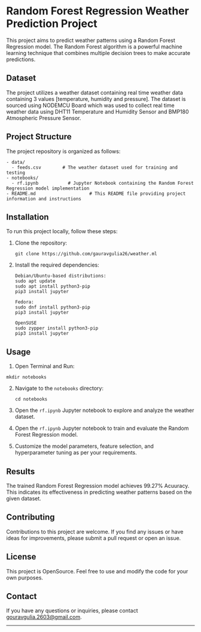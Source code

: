 # Random Forest Regression Weather Prediction Project

This project aims to predict weather patterns using a Random Forest Regression model. The Random Forest algorithm is a powerful machine learning technique that combines multiple decision trees to make accurate predictions.

## Dataset

The project utilizes a weather dataset containing real time weather data containing 3 values [temperature, humidity and pressure]. 
The dataset is sourced using NODEMCU Board which was used to collect real time weather data using DHT11 Temperature and Humidity Sensor and BMP180 Atmospheric Pressure Sensor.

## Project Structure

The project repository is organized as follows:

```
- data/
  - feeds.csv        # The weather dataset used for training and testing
- notebooks/
  - rf.ipynb           # Jupyter Notebook containing the Random Forest Regression model implementation
- README.md                    # This README file providing project information and instructions
```

## Installation

To run this project locally, follow these steps:

1. Clone the repository:
   ```
   git clone https://github.com/gauravgulia26/weather.ml
   ```

2. Install the required dependencies:
   ```
   Debian/Ubuntu-based distributions:
   sudo apt update
   sudo apt install python3-pip
   pip3 install jupyter
   
   Fedora:   
   sudo dnf install python3-pip
   pip3 install jupyter
   
   OpenSUSE
   sudo zypper install python3-pip
   pip3 install jupyter 
   ```

## Usage
1. Open Terminal and Run:
  ```
  mkdir notebooks
  ```
2. Navigate to the `notebooks` directory:
   ```
   cd notebooks
   ```

3. Open the `rf.ipynb` Jupyter notebook to explore and analyze the weather dataset.

4. Open the `rf.ipynb` Jupyter notebook to train and evaluate the Random Forest Regression model.

5. Customize the model parameters, feature selection, and hyperparameter tuning as per your requirements.

## Results

The trained Random Forest Regression model achieves 99.27% Acuuracy. This indicates its effectiveness in predicting weather patterns based on the given dataset.

## Contributing

Contributions to this project are welcome. If you find any issues or have ideas for improvements, please submit a pull request or open an issue.

## License

This project is OpenSource. Feel free to use and modify the code for your own purposes.

## Contact

If you have any questions or inquiries, please contact gouravgulia.2603@gmail.com.

---
